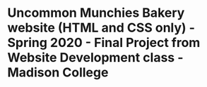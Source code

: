 # Uncommon Munchies Bakery website (HTML and CSS only) - Spring 2020 - Final Project from Website Development class - Madison College

